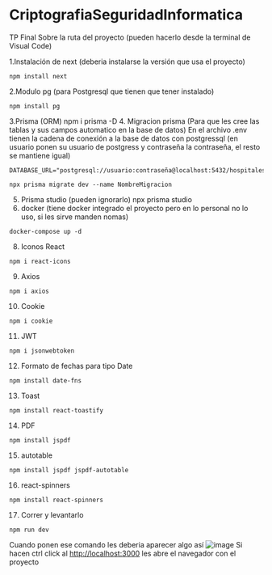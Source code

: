 # CriptografiaSeguridadInformatica
TP Final
Sobre la ruta del proyecto (pueden hacerlo desde la terminal de Visual Code)

1.Instalación de next (deberia instalarse la versión que usa el proyecto)
```
npm install next
```
2.Modulo pg (para Postgresql que tienen que tener instalado)
```
npm install pg
```
3.Prisma (ORM)
npm i prisma -D
4. Migracion prisma (Para que les cree las tablas y sus campos automatico en la base de datos)
En el archivo .env tienen la cadena de conexión a la base de datos con postgressql (en usuario ponen su usuario de postgress y contraseña la contraseña, el resto se mantiene igual)
```
DATABASE_URL="postgresql://usuario:contraseña@localhost:5432/hospitales"
```
```
npx prisma migrate dev --name NombreMigracion
```
5. Prisma studio (pueden ignorarlo)
npx prisma studio
7. docker (tiene docker integrado el proyecto pero en lo personal no lo uso, si les sirve manden nomas)
```
docker-compose up -d
```
8. Iconos React
```
npm i react-icons
```
9. Axios
```
npm i axios
```
10. Cookie
```
npm i cookie
```
11. JWT
```
npm i jsonwebtoken
```
12. Formato de fechas para tipo Date
```
npm install date-fns
```
13. Toast
```
npm install react-toastify
```
14. PDF
```
npm install jspdf
```
15. autotable
```
npm install jspdf jspdf-autotable
```
16. react-spinners
```
npm install react-spinners
```
17. Correr y levantarlo
```
npm run dev
```
Cuando ponen ese comando les deberia aparecer algo así
![image](https://github.com/Guido-Panaccio/CriptografiaSeguridadInformatica/assets/66895464/9d61cdec-60ee-4be3-a281-cfc67ac0884b)
Si hacen ctrl click al [http://localhost:3000](http://localhost:3000) les abre el navegador con el proyecto
